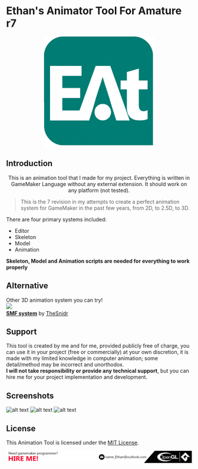 # Ethan&apos;s Animator Tool For Amature r7
<p align="center">
  <img width="300" height="300" src="https://github.com/callmeEthan/Gamemaker_animation_demo/blob/main/Readme/logo.png?raw=true">
</p>


## Introduction
<p align="center">
This is an animation tool that I made for my project. Everything is written in GameMaker Language without any external extension. It should work on any platform (not tested).
</p>

> This is the 7 revision in my attempts to create a perfect animation system for GameMaker in the past few years, from 2D, to 2.5D, to 3D.

There are four primary systems included:
- Editor
- Skeleton
- Model
- Animation

**Skeleton, Model and Animation scripts are needed for everything to work properly**

## Alternative
Other 3D animation system you can try!  
<img src="https://dl.dropboxusercontent.com/s/y4yf8kzhv0fq7tt/SMF_White%20.png?dl=0" width="200">  
[**SMF system**](https://forum.gamemaker.io/index.php?threads/smf-3d-skeletal-animation-now-with-a-custom-blender-exporter.19806/) by [TheSnidr](https://forum.gamemaker.io/index.php?members/thesnidr.627/)
## Support 
This tool is created by me and for me, provided publicly free of charge, you can use it in your project (free or commercially) at your own discretion, it is made with my limited knowledge in computer animation; some detail/method may be incorrect and unorthodox.  
**I will not take responsibility or provide any technical support**, but you can hire me for your project implementation and development.
## Screenshots
![alt text](https://github.com/callmeEthan/Gamemaker_animation_demo/blob/main/Readme/Turning.gif?raw=true)
![alt text](https://github.com/callmeEthan/Gamemaker_animation_demo/blob/main/Readme/Walking.gif?raw=true)
![alt text](https://github.com/callmeEthan/Gamemaker_animation_demo/blob/main/Readme/Sprinting.gif?raw=true)
## License 
This Animation Tool is licensed under the [MIT License](https://github.com/callmeEthan/Gamemaker_animation_demo/blob/main/LICENSE).
  
[<img src="https://github.com/callmeEthan/PrimeFramework_Sponza/blob/main/Screenshots/ads.jpg?raw=true">](mailto:name_Ethan@outlook.com)

